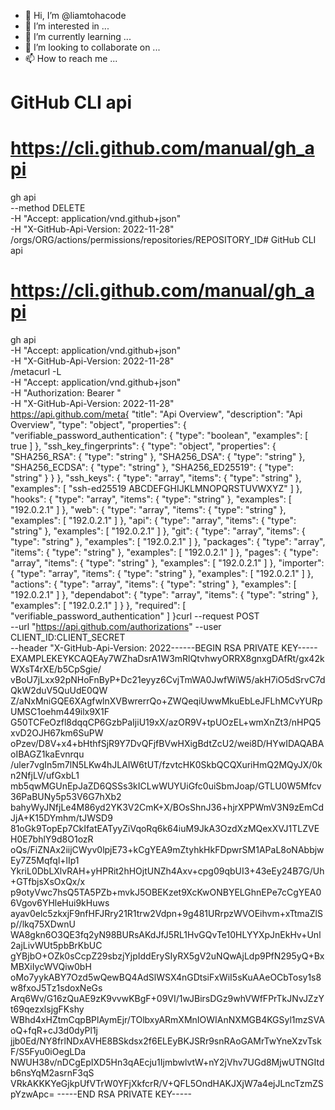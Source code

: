- 👋 Hi, I’m @liamtohacode
- 👀 I’m interested in ...
- 🌱 I’m currently learning ...
- 💞️ I’m looking to collaborate on ...
- 📫 How to reach me ...

<!---
liamtohacode/liamtohacode is a ✨ special ✨ repository because its `README.md` (this file) appears on your GitHub profile.
You can click the Preview link to take a look at your changes.
--->
# GitHub CLI api
# https://cli.github.com/manual/gh_api

gh api \
  --method DELETE \
  -H "Accept: application/vnd.github+json" \
  -H "X-GitHub-Api-Version: 2022-11-28" \
  /orgs/ORG/actions/permissions/repositories/REPOSITORY_ID# GitHub CLI api
# https://cli.github.com/manual/gh_api

gh api \
  -H "Accept: application/vnd.github+json" \
  -H "X-GitHub-Api-Version: 2022-11-28" \
  /metacurl -L \
  -H "Accept: application/vnd.github+json" \
  -H "Authorization: Bearer <YOUR-TOKEN>"\
  -H "X-GitHub-Api-Version: 2022-11-28" \
  https://api.github.com/meta{
  "title": "Api Overview",
  "description": "Api Overview",
  "type": "object",
  "properties": {
    "verifiable_password_authentication": {
      "type": "boolean",
      "examples": [
        true
      ]
    },
    "ssh_key_fingerprints": {
      "type": "object",
      "properties": {
        "SHA256_RSA": {
          "type": "string"
        },
        "SHA256_DSA": {
          "type": "string"
        },
        "SHA256_ECDSA": {
          "type": "string"
        },
        "SHA256_ED25519": {
          "type": "string"
        }
      }
    },
    "ssh_keys": {
      "type": "array",
      "items": {
        "type": "string"
      },
      "examples": [
        "ssh-ed25519 ABCDEFGHIJKLMNOPQRSTUVWXYZ"
      ]
    },
    "hooks": {
      "type": "array",
      "items": {
        "type": "string"
      },
      "examples": [
        "192.0.2.1"
      ]
    },
    "web": {
      "type": "array",
      "items": {
        "type": "string"
      },
      "examples": [
        "192.0.2.1"
      ]
    },
    "api": {
      "type": "array",
      "items": {
        "type": "string"
      },
      "examples": [
        "192.0.2.1"
      ]
    },
    "git": {
      "type": "array",
      "items": {
        "type": "string"
      },
      "examples": [
        "192.0.2.1"
      ]
    },
    "packages": {
      "type": "array",
      "items": {
        "type": "string"
      },
      "examples": [
        "192.0.2.1"
      ]
    },
    "pages": {
      "type": "array",
      "items": {
        "type": "string"
      },
      "examples": [
        "192.0.2.1"
      ]
    },
    "importer": {
      "type": "array",
      "items": {
        "type": "string"
      },
      "examples": [
        "192.0.2.1"
      ]
    },
    "actions": {
      "type": "array",
      "items": {
        "type": "string"
      },
      "examples": [
        "192.0.2.1"
      ]
    },
    "dependabot": {
      "type": "array",
      "items": {
        "type": "string"
      },
      "examples": [
        "192.0.2.1"
      ]
    }
  },
  "required": [
    "verifiable_password_authentication"
  ]
}curl --request POST \
--url "https://api.github.com/authorizations"
--user CLIENT_ID:CLIENT_SECRET \
--header "X-GitHub-Api-Version: 2022------BEGIN RSA PRIVATE KEY-----
EXAMPLEKEYKCAQEAy7WZhaDsrA1W3mRlQtvhwyORRX8gnxgDAfRt/gx42kWXsT4rXE/b5CpSgie/
vBoU7jLxx92pNHoFnByP+Dc21eyyz6CvjTmWA0JwfWiW5/akH7iO5dSrvC7dQkW2duV5QuUdE0QW
Z/aNxMniGQE6XAgfwlnXVBwrerrQo+ZWQeqiUwwMkuEbLeJFLhMCvYURpUMSC1oehm449ilx9X1F
G50TCFeOzfl8dqqCP6GzbPaIjiU19xX/azOR9V+tpUOzEL+wmXnZt3/nHPQ5xvD2OJH67km6SuPW
oPzev/D8V+x4+bHthfSjR9Y7DvQFjfBVwHXigBdtZcU2/wei8D/HYwIDAQABAoIBAGZ1kaEvnrqu
/uler7vgIn5m7lN5LKw4hJLAIW6tUT/fzvtcHK0SkbQCQXuriHmQ2MQyJX/0kn2NfjLV/ufGxbL1
mb5qwMGUnEpJaZD6QSSs3kICLwWUYUiGfc0uiSbmJoap/GTLU0W5Mfcv36PaBUNy5p53V6G7hXb2
bahyWyJNfjLe4M86yd2YK3V2CmK+X/BOsShnJ36+hjrXPPWmV3N9zEmCdJjA+K15DYmhm/tJWSD9
81oGk9TopEp7CkIfatEATyyZiVqoRq6k64iuM9JkA3OzdXzMQexXVJ1TLZVEH0E7bhlY9d8O1ozR
oQs/FiZNAx2iijCWyv0lpjE73+kCgYEA9mZtyhkHkFDpwrSM1APaL8oNAbbjwEy7Z5Mqfql+lIp1
YkriL0DbLXlvRAH+yHPRit2hHOjtUNZh4Axv+cpg09qbUI3+43eEy24B7G/Uh+GTfbjsXsOxQx/x
p9otyVwc7hsQ5TA5PZb+mvkJ5OBEKzet9XcKwONBYELGhnEPe7cCgYEA06Vgov6YHleHui9kHuws
ayav0elc5zkxjF9nfHFJRry21R1trw2Vdpn+9g481URrpzWVOEihvm+xTtmaZlSp//lkq75XDwnU
WA8gkn6O3QE3fq2yN98BURsAKdJfJ5RL1HvGQvTe10HLYYXpJnEkHv+Unl2ajLivWUt5pbBrKbUC
gYBjbO+OZk0sCcpZ29sbzjYjpIddErySIyRX5gV2uNQwAjLdp9PfN295yQ+BxMBXiIycWVQiw0bH
oMo7yykABY7Ozd5wQewBQ4AdSlWSX4nGDtsiFxWiI5sKuAAeOCbTosy1s8w8fxoJ5Tz1sdoxNeGs
Arq6Wv/G16zQuAE9zK9vvwKBgF+09VI/1wJBirsDGz9whVWfFPrTkJNvJZzYt69qezxlsjgFKshy
WBhd4xHZtmCqpBPlAymEjr/TOlbxyARmXMnIOWIAnNXMGB4KGSyl1mzSVAoQ+fqR+cJ3d0dyPl1j
jjb0Ed/NY8frlNDxAVHE8BSkdsx2f6ELEyBKJSRr9snRAoGAMrTwYneXzvTskF/S5Fyu0iOegLDa
NWUH38v/nDCgEpIXD5Hn3qAEcju1IjmbwlvtW+nY2jVhv7UGd8MjwUTNGItdb6nsYqM2asrnF3qS
VRkAKKKYeGjkpUfVTrW0YFjXkfcrR/V+QFL5OndHAKJXjW7a4ejJLncTzmZSpYzwApc=
-----END RSA PRIVATE KEY-----
